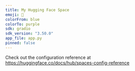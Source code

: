 ```yaml
---
title: My Hugging Face Space
emoji: 🚀
colorFrom: blue
colorTo: purple
sdk: gradio
sdk_version: "3.50.0"
app_file: app.py
pinned: false
---
```


Check out the configuration reference at https://huggingface.co/docs/hub/spaces-config-reference
